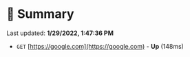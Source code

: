 # 📖 Summary
Last updated: **1/29/2022, 1:47:36 PM**

- `GET` [https://google.com](https://google.com) - **Up** (148ms)
